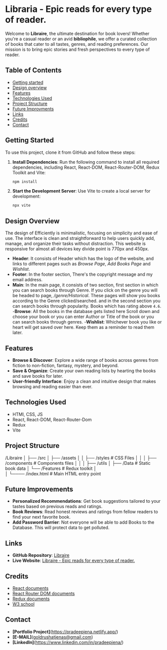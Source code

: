 # Libraria - Epic reads for every type of reader.

Welcome to **Libraire**, the ultimate destination for book lovers! Whether you're a casual reader or an avid **bibliophile**, we offer a curated collection of books that cater to all tastes, genres, and reading preferences. Our mission is to bring epic stories and fresh perspectives to every type of reader.

## Table of Contents
- [Getting started](#getting-started)
- [Design overview](#design-overview)
- [Features](#features)
- [Technologies Used](#technologies-used)
- [Project Structure](#project-structure)
- [Future Improvments](#future-improvements)
- [Links](#links)
- [Credits](#credits)
- [Contact](#contact)


## Getting Started

To use this project, clone it from GitHub and follow these steps:

1. **Install Dependencies**: Run the following command to install all required dependencies, including React, React-DOM, React-Router-DOM, Redux Toolkit and Vite:
   ```bash
   npm install
   ```

2. **Start the Development Server**: Use Vite to create a local server for development:
   ```bash
   npx vite
   ```

## Design Overview

The design of Efficiently is minimalistic, focusing on simplicity and ease of use. The interface is clean and straightforward to help users quickly add, manage, and organize their tasks without distraction. This website is responsive for almost all devices key divide point is 770px and 450px.

- **Header**: It consists of Header which has the logo of the website, and links to different pages such as *Browse Page*, *Add Books Page* and *Wishlist*.
- **Footer**: In the footer section, There's the copyright message and my email address.
- **Main**: In the main page, it consists of two section, first section in which you can search books through Genre. If you click on the genre you will be headed to page, */genre/Historical*. These pages will show you books according to the Genre clicked/searched. and in the second section you can search books through popularity. Books which has rating above `4.6`.
-**Browse**: All the books in the database gets listed here Scroll down and choose your book or you can enter Author or Title of the book or you can search books through genres.
-**Wishlist**: Whichever book you like or heart will get saved over here. Keep them as a reminder to read them later.

## Features

- **Browse & Discover**: Explore a wide range of books across genres from fiction to non-fiction, fantasy, mystery, and beyond.
- **Save & Organize**: Create your own reading lists by hearting the books and save books for later.
- **User-friendly Interface**: Enjoy a clean and intuitive design that makes browsing and reading easier than ever.

## Technologies Used

- HTMl, CSS, JS
- React, React-DOM, React-Router-Dom
- Redux
- Vite

## Project Structure

/Libraire
│
├── /src
│   ├── /assets
│   │    ├── /styles        # CSS Files
│   │
│   ├── /components         # Components files
│   │
│   ├── /utils
│        ├── /Data           # Static book data
│        └── /Features       # Redux toolkit
│   
│
└──── /index.html         # Main HTML entry point


## Future Improvements

- **Personalized Recommendations**: Get book suggestions tailored to your tastes based on previous reads and ratings.
- **Book Reviews**: Read honest reviews and ratings from fellow readers to find your next favorite book.
- **Add Password Barrier**: Not everyone will be able to add Books to the Database. This will protect data to get polluted.

## Links

- **GitHub Repository**: [Libraire](https://github.com/pradeep13jena/Libraire)
- **Live Website**: [Libraire - Epic reads for every type of reader.](https://libraire.netlify.app/)

## Credits

- [React documents](https://react.dev/learn)
- [React Router DOM documents](https://reactrouter.com/en/main/start/tutorial)
- [Redux documents](https://redux-toolkit.js.org/introduction/getting-started)
- [W3 school](https://www.w3schools.com/)

## Contact

- **[Portfolio Project]**(https://pradeepjena.netlify.app/)
- **[E-MAIL]**(goldrushatjenas@gmail.com)
- **[LinkedIn]**(https://www.linkedin.com/in/pradeepjena/)